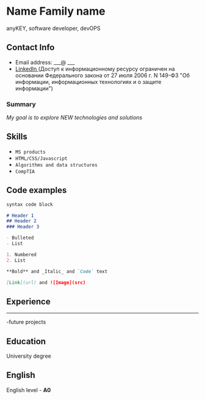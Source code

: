 # Name Family name
anyKEY, software developer, devOPS

## Contact Info
* Email address:  ___@ ___
* [LinkedIn ](http://www.linkedin.com/)(Доступ к информационному ресурсу ограничен на основании Федерального закона от 27 июля 2006 г. N 149-ФЗ "Об информации, информационных технологиях и о защите информации")
### Summary
*My goal is to explore NEW technologies and solutions*
## Skills
* `MS products`
* `HTML/CSS/Javascript`
* `Algorithms and data structures`
* `CompTIA`

## Code examples
```markdown
syntax code block

# Header 1
## Header 2
### Header 3

- Bulleted
- List

1. Numbered
2. List

**Bold** and _Italic_ and `Code` text

[Link](url) and ![Image](src)
```



## Experience
----------
-future projects


## Education
University degree


## English
English level - **A0**

